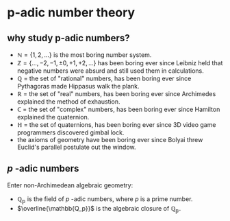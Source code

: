 # p-adic number theory
## why study p-adic numbers?
* $`\mathbb{N} = \{1,2,...\}`$ is the most boring number system.
* $`\mathbb{Z} = \{...,-2,-1,±0,+1,+2,...\}`$ has been boring ever since Leibniz held that negative numbers were absurd and still used them in calculations. 
* $`\mathbb{Q}`$ = the set of "rational" numbers, has been boring ever since Pythagoras made Hippasus walk the plank.
* $`\mathbb{R}`$ = the set of "real" numbers, has been boring ever since Archimedes explained the method of exhaustion.
* $`\mathbb{C}`$ = the set of "complex" numbers, has been boring ever since Hamilton explained the quaternion.
* $`\mathbb{H}`$ = the set of quaternions, has been boring ever since 3D video game programmers discovered gimbal lock.
* the axioms of geometry have been boring ever since Bolyai threw Euclid's parallel postulate out the window.

## $`p`$ -adic numbers

Enter non-Archimedean algebraic geometry:

* $`\mathbb{Q_p}`$ is the field of $`p`$ -adic numbers, where $`p`$ is a prime number.
* $`\overline{\mathbb{Q_p}}`$ is the algebraic closure of $`\mathbb{Q_p}`$.

